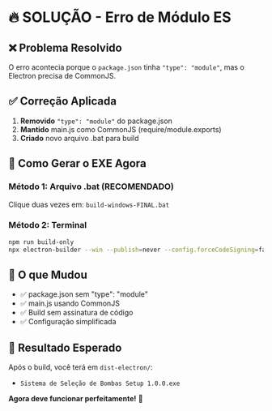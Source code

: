 # 🔥 SOLUÇÃO - Erro de Módulo ES

## ❌ Problema Resolvido
O erro acontecia porque o `package.json` tinha `"type": "module"`, mas o Electron precisa de CommonJS.

## ✅ Correção Aplicada
1. **Removido** `"type": "module"` do package.json
2. **Mantido** main.js como CommonJS (require/module.exports)
3. **Criado** novo arquivo .bat para build

## 🚀 Como Gerar o EXE Agora

### **Método 1: Arquivo .bat (RECOMENDADO)**
Clique duas vezes em: `build-windows-FINAL.bat`

### **Método 2: Terminal**
```bash
npm run build-only
npx electron-builder --win --publish=never --config.forceCodeSigning=false
```

## 🎯 O que Mudou
- ✅ package.json sem "type": "module"
- ✅ main.js usando CommonJS
- ✅ Build sem assinatura de código
- ✅ Configuração simplificada

## 📁 Resultado Esperado
Após o build, você terá em `dist-electron/`:
- `Sistema de Seleção de Bombas Setup 1.0.0.exe`

**Agora deve funcionar perfeitamente!** 🎉